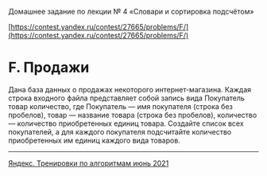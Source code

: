 Домашнее задание по лекции № 4 «Словари и сортировка подсчётом»

[https://contest.yandex.ru/contest/27665/problems/F/](https://contest.yandex.ru/contest/27665/problems/F/)

# F. Продажи

Дана база данных о продажах некоторого интернет-магазина. Каждая строка входного файла представляет собой запись вида Покупатель товар количество, где Покупатель — имя покупателя (строка без пробелов), товар — название товара (строка без пробелов), количество — количество приобретенных единиц товара. Создайте список всех покупателей, а для каждого покупателя подсчитайте количество приобретенных им единиц каждого вида товаров.

---

[Яндекс. Тренировки по алгоритмам июнь 2021](https://yandex.ru/yaintern/algorithm-training_1)

